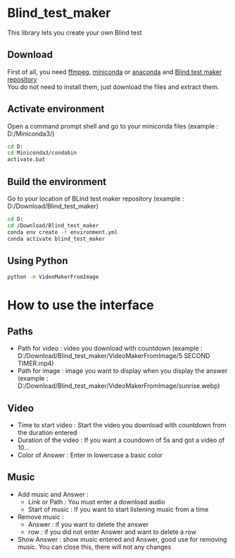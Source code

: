# Blind_test_maker

This library lets you create your own Blind test

## Download

First of all, you need [ffmpeg](https://ffmpeg.org/download.html), [miniconda](https://docs.conda.io/en/latest/miniconda.html) or [anaconda](https://www.anaconda.com/products/distribution) and [Blind test maker repository](https://github.com/Poufoir/Blind_test_maker.git) <br />
You do not need to install them, just download the files and extract them.

## Activate environment

Open a command prompt shell and go to your miniconda files (example : D:/Miniconda3/)

```bash
cd D:
cd Miniconda3/condabin
activate.bat
```

## Build the environment

Go to your location of BLind test maker repository (example : D:/Download/Blind_test_maker)

```bash
cd D:
cd /Download/Blind_test_maker
conda env create -f environment.yml
conda activate blind_test_maker
```

## Using Python

```bash
python -m VideoMakerFromImage
```

# How to use the interface

## Paths

   - Path for video : video you download with countdown (example : D:/Download/Blind_test_maker/VideoMakerFromImage/5 SECOND TIMER.mp4)
   - Path for image : image you want to display when you display the answer (example : D:/Download/Blind_test_maker/VideoMakerFromImage/sunrise.webp)

## Video

   - Time to start video : Start the video you download with countdown from the duration entered
   - Duration of the video : If you want a coundown of 5s and got a video of 10...
   - Color of Answer : Enter in lowercase a basic color

## Music 

   - Add music and Answer :
      - Link or Path : You must enter a download audio
      - Start of music : If you want to start listening music from a time
   - Remove music :
      - Answer : if you want to delete the answer
      - row : if you did not enter Answer and want to delete a row
   - Show Answer : show music entered and Answer, good use for removing music. You can close this, there will not any changes
